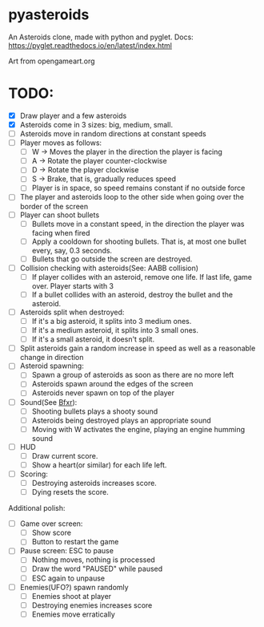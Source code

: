 # pyasteroids

An Asteroids clone, made with python and pyglet. Docs: https://pyglet.readthedocs.io/en/latest/index.html

Art from opengameart.org


# TODO:
- [x] Draw player and a few asteroids
- [x] Asteroids come in 3 sizes: big, medium, small.
- [ ] Asteroids move in random directions at constant speeds
- [ ] Player moves as follows:
  - [ ] W -> Moves the player in the direction the player is facing
  - [ ] A -> Rotate the player counter-clockwise
  - [ ] D -> Rotate the player clockwise
  - [ ] S -> Brake, that is, gradually reduces speed
  - [ ] Player is in space, so speed remains constant if no outside force
- [ ] The player and asteroids loop to the other side when going over the border of the screen
- [ ] Player can shoot bullets
  - [ ] Bullets move in a constant speed, in the direction the player was facing when fired
  - [ ] Apply a cooldown for shooting bullets. That is, at most one bullet every, say, 0.3 seconds.
  - [ ] Bullets that go outside the screen are destroyed.
- [ ] Collision checking with asteroids(See: AABB collision)
  - [ ] If player collides with an asteroid, remove one life. If last life, game over. Player starts with 3
  - [ ] If a bullet collides with an asteroid, destroy the bullet and the asteroid.
- [ ] Asteroids split when destroyed:
  - [ ] If it's a big asteroid, it splits into 3 medium ones.
  - [ ] If it's a medium asteroid, it splits into 3 small ones.
  - [ ] If it's a small asteroid, it doesn't split.
- [ ] Split asteroids gain a random increase in speed as well as a reasonable change in direction
- [ ] Asteroid spawning:
  - [ ] Spawn a group of asteroids as soon as there are no more left
  - [ ] Asteroids spawn around the edges of the screen
  - [ ] Asteroids never spawn on top of the player
- [ ] Sound(See [Bfxr](https://www.bfxr.net)):
  - [ ] Shooting bullets plays a shooty sound
  - [ ] Asteroids being destroyed plays an appropriate sound
  - [ ] Moving with W activates the engine, playing an engine humming sound
- [ ] HUD
  - [ ] Draw current score.
  - [ ] Show a heart(or similar) for each life left.
- [ ] Scoring:
  - [ ] Destroying asteroids increases score.
  - [ ] Dying resets the score.

Additional polish:
- [ ] Game over screen:
  - [ ] Show score
  - [ ] Button to restart the game
- [ ] Pause screen: ESC to pause
  - [ ] Nothing moves, nothing is processed
  - [ ] Draw the word "PAUSED" while paused
  - [ ] ESC again to unpause
- [ ] Enemies(UFO?) spawn randomly
  - [ ] Enemies shoot at player
  - [ ] Destroying enemies increases score
  - [ ] Enemies move erratically